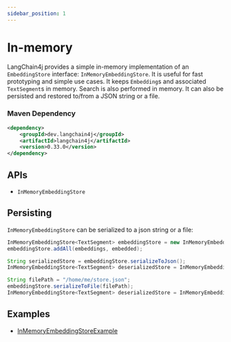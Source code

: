 ```yaml
---
sidebar_position: 1
---
```


# In-memory

LangChain4j provides a simple in-memory implementation of an `EmbeddingStore` interface:
`InMemoryEmbeddingStore`.
It is useful for fast prototyping and simple use cases.
It keeps `Embedding`s and associated `TextSegment`s in memory.
Search is also performed in memory.
It can also be persisted and restored to/from a JSON string or a file.

### Maven Dependency

```xml
<dependency>
    <groupId>dev.langchain4j</groupId>
    <artifactId>langchain4j</artifactId>
    <version>0.33.0</version>
</dependency>
```

## APIs

- `InMemoryEmbeddingStore` 


## Persisting

`InMemoryEmbeddingStore` can be serialized to a json string or a file:
```java
InMemoryEmbeddingStore<TextSegment> embeddingStore = new InMemoryEmbeddingStore<>();
embeddingStore.addAll(embeddings, embedded);

String serializedStore = embeddingStore.serializeToJson();
InMemoryEmbeddingStore<TextSegment> deserializedStore = InMemoryEmbeddingStore.fromJson(serializedStore);

String filePath = "/home/me/store.json";
embeddingStore.serializeToFile(filePath);
InMemoryEmbeddingStore<TextSegment> deserializedStore = InMemoryEmbeddingStore.fromFile(filePath);
```

## Examples

- [InMemoryEmbeddingStoreExample](https://github.com/langchain4j/langchain4j-examples/blob/main/other-examples/src/main/java/embedding/store/InMemoryEmbeddingStoreExample.java)